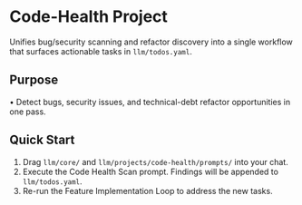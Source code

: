 # Code-Health Project

Unifies bug/security scanning and refactor discovery into a single workflow that surfaces actionable tasks in `llm/todos.yaml`.

## Purpose
• Detect bugs, security issues, and technical-debt refactor opportunities in one pass.

## Quick Start
1. Drag `llm/core/` and `llm/projects/code-health/prompts/` into your chat.
2. Execute the Code Health Scan prompt. Findings will be appended to `llm/todos.yaml`.
3. Re-run the Feature Implementation Loop to address the new tasks. 